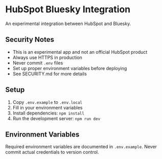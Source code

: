 # HubSpot Bluesky Integration

An experimental integration between HubSpot and Bluesky.

## Security Notes

- This is an experimental app and not an official HubSpot product
- Always use HTTPS in production
- Never commit `.env` files
- Set up proper environment variables before deploying
- See SECURITY.md for more details

## Setup

1. Copy `.env.example` to `.env.local`
2. Fill in your environment variables
3. Install dependencies: `npm install`
4. Run the development server: `npm run dev`

## Environment Variables

Required environment variables are documented in `.env.example`. Never commit actual credentials to version control.
